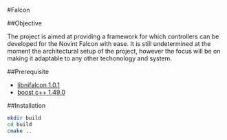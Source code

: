 #Falcon  

##Objective

The project is aimed at providing a framework for which controllers can be developed for the Novint Falcon with ease. It is still undetermined at the moment the architectural setup of the project, however the focus will be on making it adaptable to any other techonology and system.

##Prerequisite

+ [libnifalcon 1.0.1](http://qdot.github.io/libnifalcon/)
+ [boost c++ 1.49.0](http://sourceforge.net/projects/boost/files/boost/1.49.0/)
 
##Installation

```bash
mkdir build
cd build
cmake ..
```
